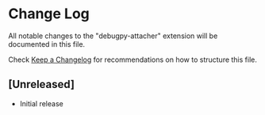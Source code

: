 # Change Log

All notable changes to the "debugpy-attacher" extension will be documented in this file.

Check [Keep a Changelog](http://keepachangelog.com/) for recommendations on how to structure this file.

## [Unreleased]

- Initial release